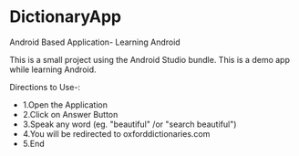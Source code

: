 # DictionaryApp
Android Based Application- Learning Android

This is a small project using the Android Studio bundle.
This is a demo app while learning Android.

Directions to Use-:
* 1.Open the Application
* 2.Click on Answer Button
* 3.Speak any word (eg. "beautiful" /or "search beautiful")
* 4.You will be redirected to oxforddictionaries.com
* 5.End
